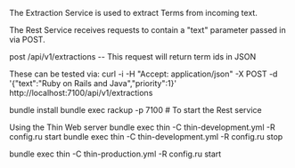 The Extraction Service is used to extract Terms from incoming text.

The Rest Service receives requests to contain a "text" parameter passed in via POST.

  post /api/v1/extractions   -- This request will return term ids in JSON

These can be tested via:
  curl -i -H "Accept: application/json" -X POST -d '{"text":"Ruby on Rails and Java","priority":1}' http://localhost:7100/api/v1/extractions

bundle install
bundle exec rackup -p 7100              # To start the Rest service


Using the Thin Web server
bundle exec thin -C thin-development.yml -R config.ru start
bundle exec thin -C thin-development.yml -R config.ru stop

bundle exec thin -C thin-production.yml -R config.ru start